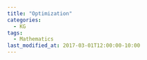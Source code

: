 ```yaml
---
title: "Optimization"
categories:
  - KG
tags:
  - Mathematics
last_modified_at: 2017-03-01T12:00:00-10:00
---
```

